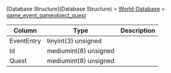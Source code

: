 [Database Structure](Database Structure) > [World-Database](World-Database) > [game_event_gameobject_quest](game_event_gameobject_quest)

Column | Type | Description
--- | --- | ---
EventEntry | tinyint(3) unsigned | 
Id | mediumint(8) unsigned | 
Quest | mediumint(8) unsigned | 
